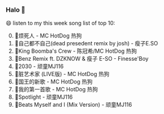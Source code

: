 

### Halo 👋

😄 listen to my this week song list of top 10:

0. 🌈烦死人 - MC HotDog 热狗
1. 🌈自己都不自己(dead presedent remix by josh) - 瘦子E.SO
2. 🌈King Boomba's Crew - 陈冠希/MC HotDog 热狗
3. 🌈Benz Remix ft. DZKNOW & 瘦子 E-SO - Finesse'Boy
4. 🌈2030 - 顽童MJ116
5. 🌈脏艺术家 (LIVE版) - MC HotDog 热狗
6. 🌈国王的新歌 - MC HotDog 热狗
7. 🌈我的第一首歌 - MC HotDog 热狗
8. 🌈Spotlight - 顽童MJ116
9. 🌈Beats Myself and I (Mix Version) - 顽童MJ116


